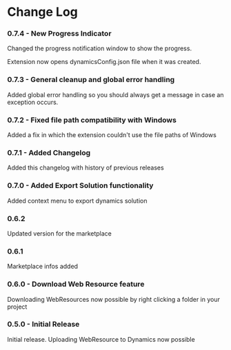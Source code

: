 # Change Log

### 0.7.4 - New Progress Indicator

Changed the progress notification window to show the progress.

Extension now opens dynamicsConfig.json file when it was created.

### 0.7.3 - General cleanup and global error handling

Added global error handling so you should always get a message in case an exception occurs.

### 0.7.2 - Fixed file path compatibility with Windows

Added a fix in which the extension couldn't use the file paths of Windows

### 0.7.1 - Added Changelog

Added this changelog with history of previous releases

### 0.7.0 - Added Export Solution functionality

Added context menu to export dynamics solution

### 0.6.2

Updated version for the marketplace

### 0.6.1

Marketplace infos added

### 0.6.0 - Download Web Resource feature

Downloading WebResources now possible by right clicking a folder in your project

### 0.5.0 - Initial Release

Initial release. Uploading WebResource to Dynamics now possible
